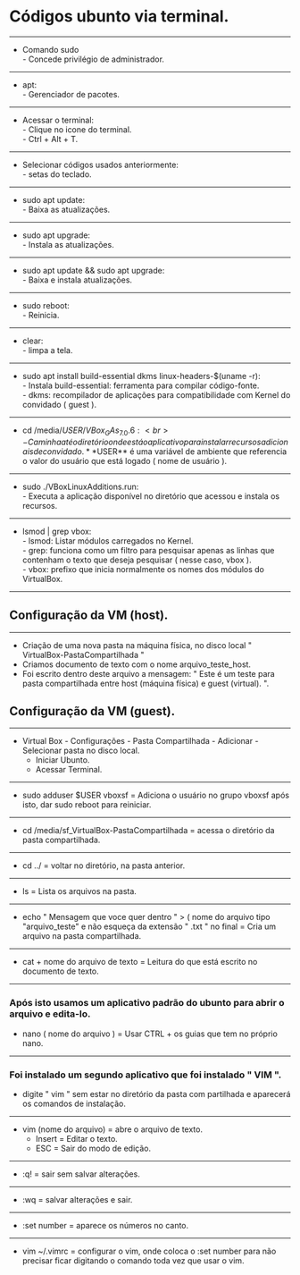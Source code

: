 # Códigos ubunto via terminal.
---
* Comando sudo <br> - Concede privilégio de administrador.
---
* apt: <br> - Gerenciador de pacotes.
---
* Acessar o terminal: <br> - Clique no icone do terminal. <br> - Ctrl + Alt + T.
---
- Selecionar códigos usados anteriormente: <br> - setas do teclado.
---
* sudo apt update: <br> - Baixa as atualizações.<br>
---
* sudo apt upgrade: <br> - Instala as atualizações.<br>
---
* sudo apt update && sudo apt upgrade: <br> - Baixa e instala atualizações.<br>
---
* sudo reboot: <br> - Reinicia.<br>
---
* clear: <br> - limpa a tela. <br>
---
* sudo apt install build-essential dkms linux-headers-$(uname -r): <br> - Instala build-essential: ferramenta para compilar código-fonte. <br> - dkms: recompilador de aplicações para compatibilidade com Kernel do convidado ( guest ).
---
* cd /media/$USER/VBox_GAs_7.0.6: <br> - Caminha até o diretório onde está o aplicativo para instalar recursos adicionais de convidado. **$USER** é uma variável de ambiente que referencia o valor do usuário que está logado ( nome de usuário ).
---
* sudo ./VBoxLinuxAdditions.run: <br> - Executa a aplicação disponível no diretório que acessou e instala os recursos.
---
* lsmod | grep vbox: <br> - lsmod: Listar módulos carregados no Kernel. <br> - grep: funciona como um filtro para pesquisar apenas as linhas que contenham o texto que deseja pesquisar ( nesse caso, vbox ). <br> - vbox: prefixo que inicia normalmente os nomes dos módulos do VirtualBox. <br>
---
## Configuração da VM (host).
---
* Criação de uma nova pasta na máquina física, no disco local " VirtualBox-PastaCompartilhada "
* Criamos documento de texto com o nome arquivo_teste_host.
* Foi escrito dentro deste arquivo a mensagem: " Este é um teste para pasta compartilhada entre host (máquina física) e guest (virtual). ".
## Configuração da VM (guest).
---
* Virtual Box - Configurações - Pasta Compartilhada - Adicionar - Selecionar pasta no disco local.
    - Iniciar Ubunto.
    - Acessar Terminal.
---
* sudo adduser $USER vboxsf = Adiciona o usuário no grupo vboxsf após isto, dar sudo reboot para reiniciar.
---
* cd /media/sf_VirtualBox-PastaCompartilhada = acessa o diretório da pasta compartilhada.
---
* cd ../ = voltar no diretório, na pasta anterior.
---
* ls = Lista os arquivos na pasta.
---
* echo " Mensagem que voce quer dentro " > ( nome do arquivo tipo "arquivo_teste" e não esqueça da extensão " .txt " no final = Cria um arquivo na pasta compartilhada.
---
* cat + nome do arquivo de texto = Leitura do que está escrito no documento de texto.
---
### Após isto usamos um aplicativo padrão do ubunto para abrir o arquivo e edita-lo.
* nano ( nome do arquivo ) = Usar CTRL + os guias que tem no próprio nano.
---
### Foi instalado um segundo aplicativo que foi instalado " VIM ".
- digite " vim " sem estar no diretório da pasta com partilhada e aparecerá os comandos de instalação.
---
* vim (nome do arquivo) = abre o arquivo de texto.
  - Insert = Editar o texto.
  - ESC = Sair do modo de edição.
---
* :q! = sair sem salvar alterações.
---
* :wq = salvar alterações e sair.
---
* :set number = aparece os números no canto.
---
* vim ~/.vimrc = configurar o vim, onde coloca o :set number para não precisar ficar digitando o comando toda vez que usar o vim.
